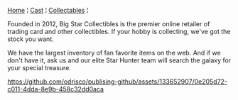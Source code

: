 [Home](README.md) ¦ [Cast](Cast.md) ¦ [Collectables](Collectables.md) ¦ 

Founded in 2012, Big Star Collectibles is the premier online retailer of trading card and other collectibles. If your hobby is collecting, we've got the stock you want.

We have the largest inventory of fan favorite items on the web. And if we don't have it, ask us and our elite Star Hunter team will search the galaxy for your special treasure.

https://github.com/odrisco/publising-github/assets/133652907/0e205d72-c011-4dda-8e9b-458c32dd0aca

